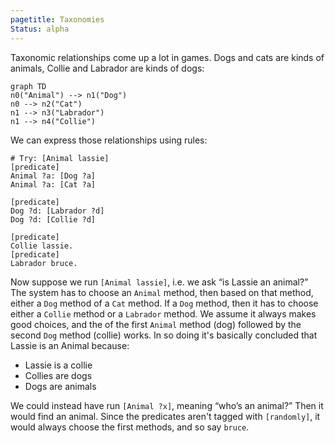 ```yaml
---
pagetitle: Taxonomies
Status: alpha
---
```

Taxonomic relationships come up a lot in games.  Dogs and cats are kinds of animals, Collie and Labrador are kinds of dogs:
```mermaid
graph TD
n0("Animal") --> n1("Dog")
n0 --> n2("Cat")
n1 --> n3("Labrador")
n1 --> n4("Collie")
```
We can express those relationships using rules:
```Step
# Try: [Animal lassie]
[predicate]
Animal ?a: [Dog ?a]
Animal ?a: [Cat ?a]

[predicate]
Dog ?d: [Labrador ?d]
Dog ?d: [Collie ?d]

[predicate]
Collie lassie.
[predicate]
Labrador bruce.
```
Now suppose we run `[Animal lassie]`, i.e. we ask “is Lassie an animal?”  The system has to choose an `Animal` method, then based on that method, either a `Dog` method of a `Cat` method.  If a `Dog` method, then it has to choose either a `Collie` method or a `Labrador` method.  We assume it always makes good choices, and the of the first `Animal` method (dog) followed by the second `Dog` method (collie) works.  In so doing it's basically concluded that Lassie is an Animal because:

* Lassie is a collie
* Collies are dogs
* Dogs are animals

We could instead have run `[Animal ?x]`, meaning “who’s an animal?”  Then it would find an animal.  Since the predicates aren't tagged with `[randomly]`, it would always choose the first methods, and so say `bruce`.







